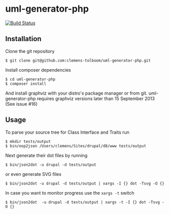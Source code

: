 uml-generator-php
=================

[![Build Status](https://travis-ci.org/clemens-tolboom/uml-generator-php.svg?branch=master)](https://travis-ci.org/clemens-tolboom/uml-generator-php)

Installation
------------
Clone the git repository
```
$ git clone git@github.com:clemens-tolboom/uml-generator-php.git
```
Install composer dependencies
```
$ cd uml-generator-php
$ composer install
```
And install graphviz with your distro's package manager or from git. 
uml-generator-php requires graphviz versions later than 15 September 2013 (See issue #16)

Usage
-----
To parse your source tree for Class Interface and Traits run

```
$ mkdir tests/output
$ bin/oop2json /Users/clemens/Sites/drupal/d8/www tests/output
```

Next generate their dot files by running

```
$ bin/json2dot -u drupal -d tests/output
```

or even generate SVG files

```
$ bin/json2dot -u drupal -d tests/output | xargs -I {} dot -Tsvg -O {}
```

In case you want to monitor progress use the `xargs -t` switch

```
$ bin/json2dot  -u drupal -d tests/output | xargs -t -I {} dot -Tsvg -O {}
```
